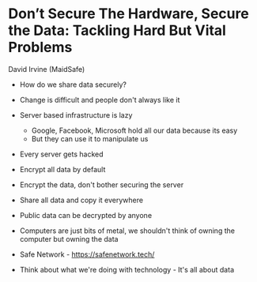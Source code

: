 # Don’t Secure The Hardware, Secure the Data: Tackling Hard But Vital Problems
David Irvine (MaidSafe)


* How do we share data securely?
* Change is difficult and people don't always like it


* Server based infrastructure is lazy
  * Google, Facebook, Microsoft hold all our data because its easy
  * But they can use it to manipulate us


* Every server gets hacked
* Encrypt all data by default
* Encrypt the data, don't bother securing the server 
* Share all data and copy it everywhere
* Public data can be decrypted by anyone
* Computers are just bits of metal, we shouldn't think of owning the computer but owning the data


* Safe Network - https://safenetwork.tech/
* Think about what we're doing with technology - It's all about data
